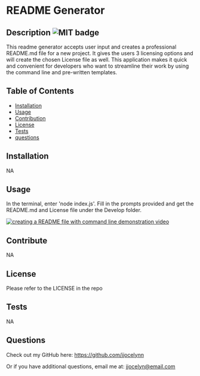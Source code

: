 # README Generator

## Description ![MIT badge](https://img.shields.io/badge/License-MIT-brightgreen)

This readme generator accepts user input and creates a professional README.md file for a new project. It gives the users 3 licensing options and will create the chosen License file as well. This application makes it quick and convenient for developers who want to streamline their work by using the command line and pre-written templates.

## Table of Contents

- [Installation](#installation)
- [Usage](#usage)
- [Contribution](#Contribution)
- [License](#license)
- [Tests](#tests)
- [questions](#questions)

## Installation

NA

## Usage

 In the terminal, enter 'node index.js'. Fill in the prompts provided and get the README.md and License file under the Develop folder.
 
[![creating a README file with command line demonstration video](https://img.youtube.com/vi/jlY9KNUW8SA/0.jpg)](https://www.youtube.com/watch?v=jlY9KNUW8SA "creating a README file with command line demonstration video")

## Contribute

NA

## License

Please refer to the LICENSE in the repo

## Tests

NA

## Questions

Check out my GitHub here: https://github.com/jjocelynn

Or if you have additional questions, email me at: jjocelyn@email.com
